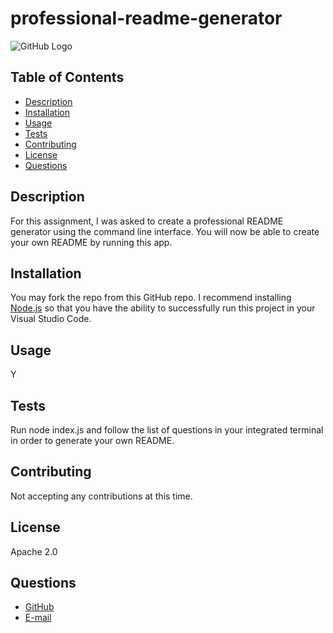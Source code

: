 # professional-readme-generator

  ![GitHub Logo](https://img.shields.io/badge/license-Apache%202.0-blue)

 ## Table of Contents
   - [Description](#description)
   - [Installation](#installation)
   - [Usage](#usage)
   - [Tests](#tests)
   - [Contributing](#contributing)
   - [License](#license)
   - [Questions](#questions)

  ## Description
  For this assignment, I was asked to create a professional README generator using the command line interface. You will now be able to create your own README by running this app. 

  ## Installation
  You may fork the repo from this GitHub repo. I recommend installing [Node.js](https://nodejs.org/en/) so that you have the ability to successfully run this project in your Visual Studio Code.

  ## Usage
  Y

  ## Tests
  Run node index.js and follow the list of questions in your integrated terminal in order to generate your own README.

  ## Contributing
  Not accepting any contributions at this time.

  ## License
  Apache 2.0

  ## Questions
  * [GitHub](http://github.com/KevinB04)
  * [E-mail](kbuttimer4@gmail.com)

